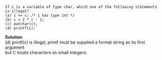 ```
If c is a variable of type char, which one of the following statements is illegal?
(a) i += c; /* i has type int */
(b) c = 2 * c - 1;
(c) putchar(c);
(d) printf(c);
```

**Solution**  
(d) printf(c) is illegal, printf must be supplied a format string as its first argument  
but C treats characters as small integers.  